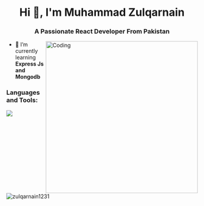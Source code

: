
<h1 align="center">Hi 👋, I'm Muhammad Zulqarnain</h1>
<h3 align="center">A Passionate React Developer From Pakistan</h3>
<img align="right"alt="Coding"width="400"src="https://qph.cf2.quoracdn.net/main-qimg-fa7b4bdc3b2f73e749e5c2c646d4ae13">


- 🌱 I’m currently learning **Express Js and Mongodb**



<p align="left">
</p>

<h3 align="left">Languages and Tools:</h3>
<p align="left"> 
<a href="https://skillicons.dev">
    <img src="https://skillicons.dev/icons?i=git,react,nextjs,javascript,jquery,html,css,bootstrap,typescript,materialui,tailwindcss,mongodb,mysql,nodejs,expressjs,vscode,postman" />
  </a>
</p>

<p><img align="center" src="https://github-readme-stats.vercel.app/api/top-langs?username=zulqarnain1231&show_icons=true&locale=en&layout=compact" alt="zulqarnain1231" /></p>
